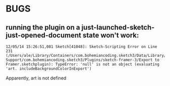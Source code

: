 # BUGS

## running the plugin on a just-launched-sketch-just-opened-document state won't work:

    12/05/14 15:26:51,081 Sketch[41048]: Sketch-Scripting Error on Line 231 (/Users/ale/Library/Containers/com.bohemiancoding.sketch3/Data/Library/Application Support/com.bohemiancoding.sketch3/Plugins/sketch-framer-3/Export to Framer.sketchplugin): TypeError: 'null' is not an object (evaluating 'art. includeBackgroundColorInExport')

Apparently, art is not defined
